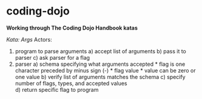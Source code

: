 # coding-dojo

**Working through The Coding Dojo Handbook katas**

_Kata: Args_
Actors:

1. program to parse arguments
        a) accept list of arguments
        b) pass it to parser
        c) ask parser for a flag
2. parser
        a) schema specifying what arguments accepted
            * flag is one character preceded by minus sign (-)
            * flag value
            * value can be zero or one value
        b) verify list of arguments matches the schema
        c) specify number of flags, types, and accepted values                
        d) return specific flag to program